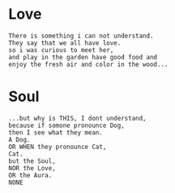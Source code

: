 
# Love
    There is something i can not understand.
    They say that we all have love. 
    so i was curious to meet her, 
    and play in the garden have good food and 
    enjoy the fresh air and color in the wood...

# Soul
    ...but why is THIS, I dont understand, 
    because if somone pronounce Dog,
    then I see what they mean. 
    A Dog.
    OR WHEN they pronounce Cat, 
    Cat.
    but the Soul,
    NOR the Love, 
    OR the Aura.
    NONE
